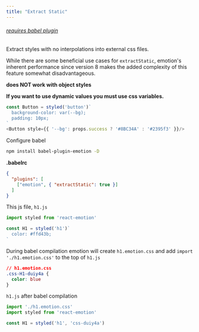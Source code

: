 ```yaml
---
title: "Extract Static"
---
```

###### [requires babel plugin](./babel)

Extract styles with no interpolations into external css files.

While there are some beneficial use cases for `extractStatic`, emotion's inherent performance since version 8 makes the added complexity of this feature somewhat disadvantageous.


**does NOT work with object styles**

**If you want to use dynamic values you must use css variables.**

```javascript
const Button = styled('button')`
  background-color: var(--bg);
  padding: 10px;
`
<Button style={{ '--bg': props.success ? '#8BC34A' : '#2395f3' }}/>
```


Configure babel

```bash
npm install babel-plugin-emotion -D
```

**.babelrc**
```json
{
  "plugins": [
    ["emotion", { "extractStatic": true }]
  ]
}
```

This js file, `h1.js`

```jsx harmony
import styled from 'react-emotion'

const H1 = styled('h1')`
  color: #ffd43b;
`
```

During babel compilation emotion will create `h1.emotion.css` and add `import './h1.emotion.css'` to the top of `h1.js`

```css
// h1.emotion.css
.css-H1-duiy4a {
  color: blue
}
```

`h1.js` after babel compilation

```jsx
import './h1.emotion.css'
import styled from 'react-emotion'

const H1 = styled('h1', 'css-duiy4a')
```
